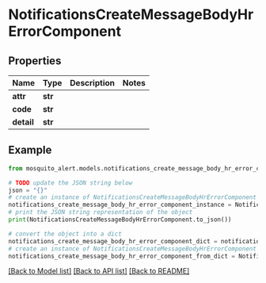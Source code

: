 # NotificationsCreateMessageBodyHrErrorComponent


## Properties

Name | Type | Description | Notes
------------ | ------------- | ------------- | -------------
**attr** | **str** |  | 
**code** | **str** |  | 
**detail** | **str** |  | 

## Example

```python
from mosquito_alert.models.notifications_create_message_body_hr_error_component import NotificationsCreateMessageBodyHrErrorComponent

# TODO update the JSON string below
json = "{}"
# create an instance of NotificationsCreateMessageBodyHrErrorComponent from a JSON string
notifications_create_message_body_hr_error_component_instance = NotificationsCreateMessageBodyHrErrorComponent.from_json(json)
# print the JSON string representation of the object
print(NotificationsCreateMessageBodyHrErrorComponent.to_json())

# convert the object into a dict
notifications_create_message_body_hr_error_component_dict = notifications_create_message_body_hr_error_component_instance.to_dict()
# create an instance of NotificationsCreateMessageBodyHrErrorComponent from a dict
notifications_create_message_body_hr_error_component_from_dict = NotificationsCreateMessageBodyHrErrorComponent.from_dict(notifications_create_message_body_hr_error_component_dict)
```
[[Back to Model list]](../README.md#documentation-for-models) [[Back to API list]](../README.md#documentation-for-api-endpoints) [[Back to README]](../README.md)


